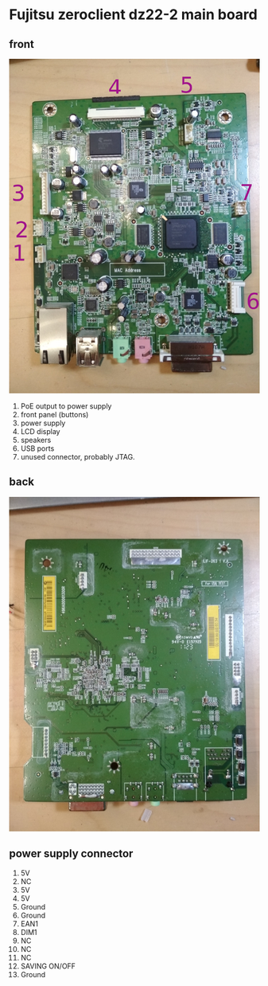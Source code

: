 
# Fujitsu zeroclient dz22-2 main board

## front

![front](imgs/pcb-front.jpg)

1. PoE output to power supply
2. front panel (buttons)
3. power supply
4. LCD display
5. speakers
6. USB ports
7. unused connector, probably JTAG.

## back

![back](imgs/pcb-back.jpg)


## power supply connector

1. 5V
2. NC
3. 5V
4. 5V
5. Ground
6. Ground
7. EAN1
8. DIM1
9. NC
10. NC
11. NC
12. SAVING ON/OFF
13. Ground


